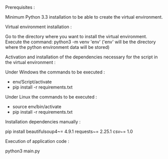 Prerequisites : 

Minimum Python 3.3 installation to be able to create the virtual environment.

Virtual environment installation :

Go to the directory where you want to install the virtual environment. 
Execute the command:
python3 -m venv 'env' ('env' will be the directory where the python environment data will be stored)

Activation and installation of the dependencies necessary for the script in the virtual environment :

Under Windows the commands to be executed :

- env/Script/activate
- pip install -r requirements.txt

Under Linux the commands to be executed :

- source env/bin/activate
- pip install -r requirements.txt

Installation dependencies manually :

pip install beautifulsoup4~= 4.9.1 requests~= 2.25.1 csv~= 1.0

Execution of application code :

python3 main.py

